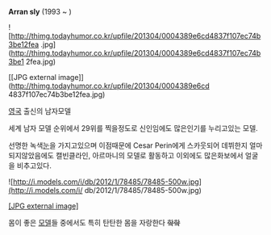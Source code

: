 **Arran sly** (1993 ~ )

![http://thimg.todayhumor.co.kr/upfile/201304/0004389e6cd4837f107ec74b3be12fea
.jpg](http://thimg.todayhumor.co.kr/upfile/201304/0004389e6cd4837f107ec74b3be1
2fea.jpg)

[[JPG external image]](http://thimg.todayhumor.co.kr/upfile/201304/0004389e6cd
4837f107ec74b3be12fea.jpg)

[영국](%EC%98%81%EA%B5%AD.md) 출신의 남자모델  

세계 남자 모델 순위에서 29위를 찍을정도로 신인임에도 많은인기를 누리고있는 모델.

선명한 녹색[눈](%EB%88%88.md)을 가지고있으며 이점때문에 Cesar Perin에게 스카웃되어 데뷔한지 얼마되지않았음에도
캘빈클라인, 아르마니의 모델로 활동하고 이외에도 많은화보에서 얼굴을 비추고있다.

![http://i.models.com/i/db/2012/1/78485/78485-500w.jpg](http://i.models.com/i/
db/2012/1/78485/78485-500w.jpg)

[[JPG external image]](http://i.models.com/i/db/2012/1/78485/78485-500w.jpg)

  
몸이 좋은 [모델](%EB%AA%A8%EB%8D%B8.md)들 중에서도 특히 탄탄한 몸을 자랑한다 <del>핰핰</del>

